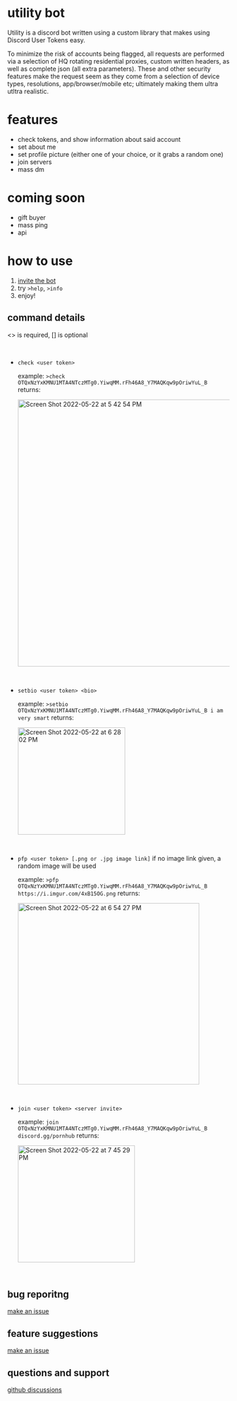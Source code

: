 # utility bot
Utility is a discord bot written using a custom library that makes using Discord User Tokens easy.

To minimize the risk of accounts being flagged, all requests are performed via a selection of HQ rotating residential proxies, custom written headers, as well as complete json (all extra parameters). These and other security features make the request seem as they come from a selection of device types, resolutions, app/browser/mobile etc; ultimately making them ultra utltra realistic.

# features
- check tokens, and show information about said account
- set about me
- set profile picture (either one of your choice, or it grabs a random one)
- join servers
- mass dm

# coming soon
- gift buyer
- mass ping
- api

# how to use
1. [invite the bot](https://discord.com/oauth2/authorize?client_id=975381232374403092&amp;scope=bot%20applications.commands&amp;permissions=8)
2. try `>help`, `>info`
3. enjoy!

## command details
<> is required, [] is optional

​​
- `check <user token>`

    example: `>check OTQxNzYxKMNU1MTA4NTczMTg0.YiwqMM.rFh46A8_Y7MAQKqw9pOriwYuL_B` 
    returns:

    <img width="605" alt="Screen Shot 2022-05-22 at 5 42 54 PM" src="https://user-images.githubusercontent.com/105528391/169680717-c459dbee-18b9-495d-8492-a46ab13f75d7.png">

​​
​​
​​

- `setbio <user token> <bio>`

    example: `>setbio OTQxNzYxKMNU1MTA4NTczMTg0.YiwqMM.rFh46A8_Y7MAQKqw9pOriwYuL_B i am very smart`
    returns:
    
    <img width="243" alt="Screen Shot 2022-05-22 at 6 28 02 PM" src="https://user-images.githubusercontent.com/105528391/169681920-08b03c3f-e6ad-41de-b55e-708ce6dc6852.png">

​​
​​
​​

- `pfp <user token> [.png or .jpg image link]` if no image link given, a random image will be used

    example: `>pfp OTQxNzYxKMNU1MTA4NTczMTg0.YiwqMM.rFh46A8_Y7MAQKqw9pOriwYuL_B https://i.imgur.com/4xB15OG.png` 
    returns:
    
    <img width="411" alt="Screen Shot 2022-05-22 at 6 54 27 PM" src="https://user-images.githubusercontent.com/105528391/169682872-d92e57ba-478c-4015-a2a3-8d761b07dcfb.png">

​​
​​
​​

- `join <user token> <server invite>` 

    example: `join OTQxNzYxKMNU1MTA4NTczMTg0.YiwqMM.rFh46A8_Y7MAQKqw9pOriwYuL_B discord.gg/pornhub`
    returns:
    
    <img width="265" alt="Screen Shot 2022-05-22 at 7 45 29 PM" src="https://user-images.githubusercontent.com/105528391/169684496-6b7af0dc-7f8e-4951-b6c9-f3be5ed07ca9.png">
​​
​​

## bug reporitng
[make an issue](https://github.com/oracle-hackers/utility-bot/issues)

## feature suggestions
[make an issue](https://github.com/oracle-hackers/utility-bot/issues)

## questions and support
[github discussions](https://github.com/oracle-hackers/utility-bot/discussions)
